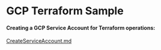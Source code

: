 # GCP Terraform Sample

#### Creating a GCP Service Account for Terraform operations:

 [CreateServiceAccount.md](GCP-Sample\Prepare\CreateServiceAccount.md) 